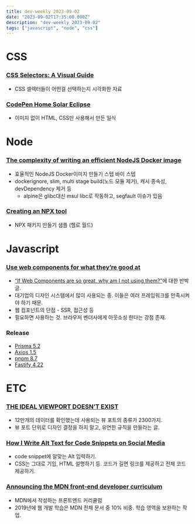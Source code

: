 ```yaml
---
title: dev-weekly 2023-09-02
date: "2023-09-02T17:35:00.000Z"
description: "dev-weekly 2023-09-02"
tags: ["javascript", "node", "css"]
---
```


# CSS

### **[CSS Selectors: A Visual Guide](https://fffuel.co/css-selectors)**

- CSS 셀렉터들이 어떤걸 선택하는지 시각화한 자료

### **[CodePen Home Solar Eclipse](https://codepen.io/ykadosh/pen/GRwLKvV)**

- 이미지 없이 HTML, CSS만 사용해서 만든 일식

# Node

### **[The complexity of writing an efficient NodeJS Docker image](https://www.specfy.io/blog/1-efficient-dockerfile-nodejs-in-7-steps)**

- 효율적인 NodeJS Docker이미지 만들기 스텝 바이 스텝
- dockerignore, slim, multi stage build(노드 모듈 제거), 캐시 종속성, devDependency 제거 등
    - alpine은 glibc대신 msul libc로 작동하고, segfault 이슈가 있음

### **[Creating an NPX tool](https://nayte.dev/posts/creating-an-npx-tool/)**

- NPX 패키지 만들기 샘플 (헬로 월드)

# Javascript

### **[Use web components for what they’re good at](https://nolanlawson.com/2023/08/23/use-web-components-for-what-theyre-good-at/)**

- [“If Web Components are so great, why am I not using them?”](https://daverupert.com/2023/07/why-not-webcomponents/)에 대한 반박글.
- 대기업의 디자인 시스템에서 많이 사용되는 중. 이들은 여러 프레임워크를 만족시켜야 하기 때문.
- 웹 컴포넌트의 단점 - SSR, 접근성 등
- 필요하면 사용하는 것. 브라우저 벤더사에게 아웃소싱 한다는 강점 존재.

### **Release**

- [Prisma 5.2](https://github.com/prisma/prisma/releases/tag/5.2.0)
- [Axios 1.5](https://github.com/axios/axios/releases/tag/v1.5.0)
- [pnpm 8.7](https://github.com/pnpm/pnpm/releases/tag/v8.7.0)
- [Fastify 4.22](https://github.com/fastify/fastify/releases/tag/v4.22.0)

# ETC

### **[THE IDEAL VIEWPORT DOESN’T EXIST](https://viewports.fyi/)**

- 12만개의 데이터를 확인했는데 사용되는 뷰 포트의 종류가 2300가지.
- 뷰 포트 단위로 디자인 결정을 하지 말고, 유연한 규칙을 만들라는 글.

### **[How I Write Alt Text for Code Snippets on Social Media](https://benmyers.dev/blog/code-snippet-alt-text/)**

- code snippet에 알맞는 Alt 입력하기.
- CSS는 그대로 기입, HTML 설명하기 등. 코드가 길면 링크를 제공하고 전체 코드 제공하기.

### **[Announcing the MDN front-end developer curriculum](https://developer.mozilla.org/en-US/blog/announcing-mdn-front-end-developer-curriculum/)**

- MDN에서 작성하는 프론트엔드 커리큘럼
- 2019년에 웹 개발 학습은 MDN 전체 문서 중 10% 비중. 학습 영역을 보완하는 작업.